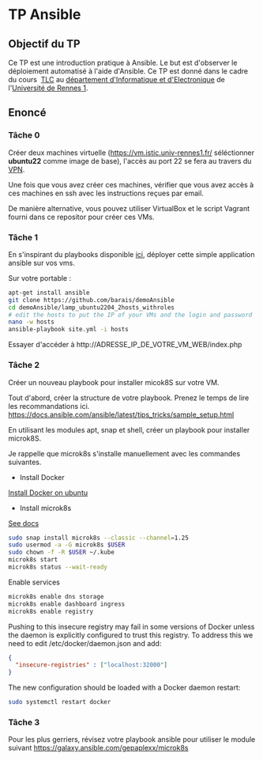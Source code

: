 # TP Ansible

## Objectif du TP

Ce TP est une introduction pratique à Ansible. Le but est d'observer le déploiement automatisé à l'aide d'Ansible. Ce TP est donné dans le cadre du cours  [TLC](https://hackmd.diverse-team.fr/s/SJqu5DjSD) au [département d'Informatique et d'Electronique](https://istic.univ-rennes1.fr/) de l'[Université de Rennes 1](https://www.univ-rennes1.fr/). 

## Enoncé

### Tâche 0

Créer deux machines virtuelle (https://vm.istic.univ-rennes1.fr/ séléctionner **ubuntu22** comme image de base), l'accès au port 22 se fera au travers du [VPN](https://istic.univ-rennes1.fr/intranet/services#section-4). 

Une fois que vous avez créer ces machines, vérifier que vous avez accès à ces machines en ssh avec les instructions reçues par email. 

De manière alternative, vous pouvez utiliser VirtualBox et le script Vagrant fourni dans ce repositor pour créer ces VMs.


### Tâche 1

En s'inspirant du playbooks disponible [ici](https://github.com/barais/demoAnsible/tree/main/lamp_ubuntu2204_2hosts_withroles), déployer cette simple application ansible sur vos vms. 

Sur votre portable : 

```bash
apt-get install ansible
git clone https://github.com/barais/demoAnsible
cd demoAnsible/lamp_ubuntu2204_2hosts_withroles
# edit the hosts to put the IP of your VMs and the login and password
nano -w hosts
ansible-playbook site.yml -i hosts
```



Essayer d'accéder à http://ADRESSE_IP_DE_VOTRE_VM_WEB/index.php


### Tâche 2

Créer un nouveau playbook pour installer micok8S sur votre VM. 

Tout d'abord, créer la structure de votre playbook. Prenez le temps de lire les recommandations ici. 
https://docs.ansible.com/ansible/latest/tips_tricks/sample_setup.html

En utilisant les modules apt, snap et shell, créer un playbook pour installer microk8S. 

Je rappelle que microk8s s'installe manuellement avec les commandes suivantes.

- Install Docker

[Install Docker on ubuntu](https://docs.docker.com/engine/install/ubuntu/)

- Install microk8s

[See docs](https://microk8s.io/docs/getting-started)

```bash
sudo snap install microk8s --classic --channel=1.25
sudo usermod -a -G microk8s $USER
sudo chown -f -R $USER ~/.kube
microk8s start
microk8s status --wait-ready
```

Enable services

```bash
microk8s enable dns storage
microk8s enable dashboard ingress
microk8s enable registry
```

Pushing to this insecure registry may fail in some versions of Docker unless the
 daemon is explicitly configured to trust this registry. To address this we need
 to edit /etc/docker/daemon.json and add:

```json
{
  "insecure-registries" : ["localhost:32000"]
}
```

The new configuration should be loaded with a Docker daemon restart:

```bash
sudo systemctl restart docker
```

### Tâche 3

Pour les plus gerriers, révisez votre playbook ansible pour utiliser le module suivant
https://galaxy.ansible.com/gepaplexx/microk8s

